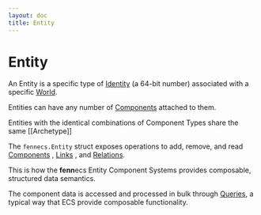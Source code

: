 ```yaml
---
layout: doc
title: Entity
---
```


# Entity

An Entity is a specific type of [Identity](Identity.md) (a 64-bit number) associated with a specific [World](World.md).

Entities can have any number of [Components](Component.md) attached to them. 

Entities with the identical combinations of Component Types share the same [[Archetype]]

The `fennecs.Entity` struct exposes operations to add, remove, and read [Components](Component.md) , [Links](Link.md) , and [Relations](Relation.md).

This is how the **fenn**ecs Entity Component Systems provides composable, structured data semantics. 

The component data is accessed and processed in bulk through [Queries](Queries/index.md), a typical way that ECS provide composable functionality.
